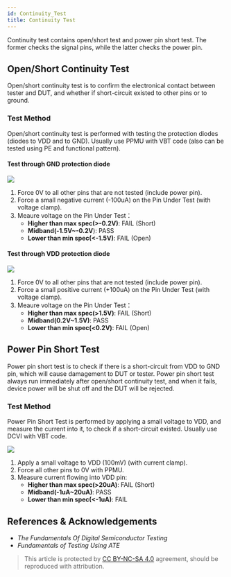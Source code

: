 ```yaml
---
id: Continuity_Test
title: Continuity Test
---
```


Continuity test contains open/short test and power pin short test. The former checks the signal pins, while the latter checks the power pin.

## Open/Short Continuity Test

Open/short continuity test is to confirm the electronical contact between tester and DUT, and whether if short-circuit existed to other pins or to ground.

### Test Method

Open/short continuity test is performed with testing the protection diodes (diodes to VDD and to GND). Usually use PPMU with VBT code (also can be tested using PE and functional pattern).

#### Test through GND protection diode

![](https://wiki-media-1253965369.cos.ap-guangzhou.myqcloud.com/img/20220909003924.png)

1. Force 0V to all other pins that are not tested (include power pin).
2. Force a small negative current (-100uA) on the Pin Under Test (with voltage clamp).
3. Meaure voltage on the Pin Under Test：
     - **Higher than max spec(>-0.2V)**: FAIL (Short)
     - **Midband(-1.5V~-0.2V**): PASS
     - **Lower than min spec(<-1.5V)**: FAIL (Open)

#### Test through VDD protection diode

![](https://wiki-media-1253965369.cos.ap-guangzhou.myqcloud.com/img/20220909004139.png)

1. Force 0V to all other pins that are not tested (include power pin).
2. Force a small positive current (+100uA) on the Pin Under Test (with voltage clamp).
3. Meaure voltage on the Pin Under Test：
     - **Higher than max spec(>1.5V)**: FAIL (Short)
     - **Midband(0.2V~1.5V)**: PASS
     - **Lower than min spec(<0.2V)**: FAIL (Open)

## Power Pin Short Test

Power pin short test is to check if there is a short-circuit from VDD to GND pin, which will cause damagement to DUT or tester. Power pin short test always run immediately after open/short continuity test, and when it fails, device power will be shut off and the DUT will be rejected.

### Test Method

Power Pin Short Test is performed by applying a small voltage to VDD, and measure the current into it, to check if a short-circuit existed. Usually use DCVI with VBT code.

![](https://wiki-media-1253965369.cos.ap-guangzhou.myqcloud.com/img/20220910155805.png)

1. Apply a small voltage to VDD (100mV) (with current clamp).
2. Force all other pins to 0V with PPMU.
3. Measure current flowing into VDD pin:
     - **Higher than max spec(>20uA)**: FAIL (Short)
     - **Midband(-1uA~20uA)**: PASS
     - **Lower than min spec(<-1uA)**: FAIL

## References & Acknowledgements

- *The Fundamentals Of Digital Semiconductor Testing*
- *Fundamentals of Testing Using ATE*

> This article is protected by [CC BY-NC-SA 4.0](https://creativecommons.org/licenses/by/4.0/deed.en) agreement, should be reproduced with attribution.
